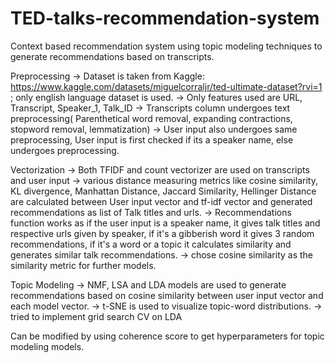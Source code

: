 # TED-talks-recommendation-system
Context based recommendation system using topic modeling techniques to generate recommendations based on transcripts. 

Preprocessing
-> Dataset is taken from Kaggle: https://www.kaggle.com/datasets/miguelcorraljr/ted-ultimate-dataset?rvi=1 ; only english language dataset is used.
-> Only features used are URL, Transcript, Speaker_1, Talk_ID
-> Transcripts column undergoes text preprocessing( Parenthetical word removal, expanding contractions, stopword removal, lemmatization)
-> User input also undergoes same preprocessing, User input is first checked if its a speaker name, else undergoes preprocessing.

Vectorization
-> Both TFIDF and count vectorizer are used on transcripts and user input
-> various distance measuring metrics like cosine similarity, KL divergence, Manhattan Distance, Jaccard Similarity, Hellinger Distance are calculated between  User input vector and tf-idf vector and generated recommendations as list of Talk titles and urls.
-> Recommendations function works as if the user input is a speaker name, it gives talk titles and respective urls given by speaker, if it's a gibberish word it gives 3 random recommendations, if it's a word or a topic it calculates similarity and generates similar talk recommendations.
-> chose cosine similarity as the similarity metric for further models.

Topic Modeling
-> NMF, LSA and LDA models are used to generate recommendations based on cosine similarity between user input vector and each model vector.
-> t-SNE is used to visualize topic-word distributions.
-> tried to implement grid search CV on LDA 

Can be modified by using coherence score to get hyperparameters for topic modeling models.
